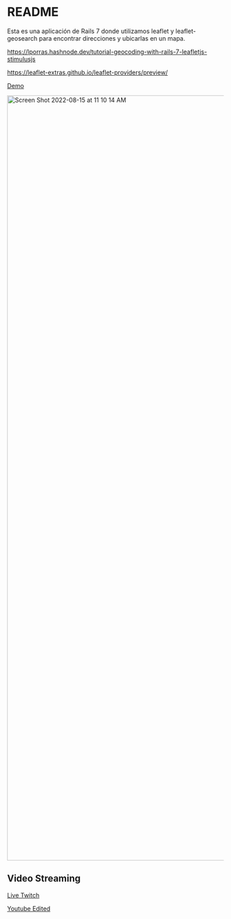 # README

Esta es una aplicación de Rails 7 donde utilizamos leaflet y leaflet-geosearch para encontrar direcciones y ubicarlas en un mapa.

https://lporras.hashnode.dev/tutorial-geocoding-with-rails-7-leafletjs-stimulusjs

https://leaflet-extras.github.io/leaflet-providers/preview/

[Demo](https://fathomless-ravine-25820.herokuapp.com/)

<img width="1777" alt="Screen Shot 2022-08-15 at 11 10 14 AM" src="https://user-images.githubusercontent.com/232293/184672680-b277f907-523b-4a5c-858f-c11664393622.png">

## Video Streaming

[Live Twitch](https://www.twitch.tv/videos/1562629341)

[Youtube Edited](https://www.youtube.com/watch?v=XBFVFP677h8)
